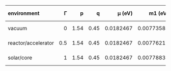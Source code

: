 | environment         |   Γ |    p |    q |    μ (eV) |    m1 (eV) |   m2 (eV) |    m3 (eV) |   Σm (eV) |   Δm^2_21 pred |   Δm^2_31 pred |   m_β (eV) |   m_ββ min (eV) |   m_ββ max (eV) |
|:--------------------|----:|-----:|-----:|----------:|-----------:|----------:|-----------:|----------:|---------------:|---------------:|-----------:|----------------:|----------------:|
| vacuum              | 0   | 1.54 | 0.45 | 0.0182467 | 0.00773587 | 0.0116191 | 0.00773619 | 0.0270911 |    7.51591e-05 |    4.8792e-09  | 0.0090785  |      0.00158808 |      0.00890221 |
| reactor/accelerator | 0.5 | 1.54 | 0.45 | 0.0182467 | 0.00776216 | 0.0115806 | 0.00773538 | 0.0270782 |    7.38598e-05 |   -4.15063e-07 | 0.00907895 |      0.00161747 |      0.00890847 |
| solar/core          | 1   | 1.54 | 0.45 | 0.0182467 | 0.00778835 | 0.011542  | 0.00773458 | 0.027065  |    7.25601e-05 |   -8.34699e-07 | 0.00907938 |      0.00164684 |      0.00891462 |